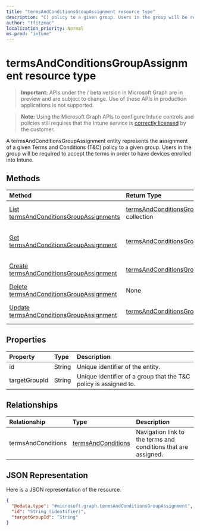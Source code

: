 ```yaml
---
title: "termsAndConditionsGroupAssignment resource type"
description: "C) policy to a given group. Users in the group will be required to accept the terms in order to have devices enrolled into Intune."
author: "tfitzmac"
localization_priority: Normal
ms.prod: "intune"
---
```


# termsAndConditionsGroupAssignment resource type

> **Important:** APIs under the / beta version in Microsoft Graph are in preview and are subject to change. Use of these APIs in production applications is not supported.

> **Note:** Using the Microsoft Graph APIs to configure Intune controls and policies still requires that the Intune service is [correctly licensed](https://go.microsoft.com/fwlink/?linkid=839381) by the customer.

A termsAndConditionsGroupAssignment entity represents the assignment of a given Terms and Conditions (T&C) policy to a given group. Users in the group will be required to accept the terms in order to have devices enrolled into Intune.
## Methods
|Method|Return Type|Description|
|:---|:---|:---|
|[List termsAndConditionsGroupAssignments](../api/intune-companyterms-termsandconditionsgroupassignment-list.md)|[termsAndConditionsGroupAssignment](../resources/intune-companyterms-termsandconditionsgroupassignment.md) collection|List properties and relationships of the [termsAndConditionsGroupAssignment](../resources/intune-companyterms-termsandconditionsgroupassignment.md) objects.|
|[Get termsAndConditionsGroupAssignment](../api/intune-companyterms-termsandconditionsgroupassignment-get.md)|[termsAndConditionsGroupAssignment](../resources/intune-companyterms-termsandconditionsgroupassignment.md)|Read properties and relationships of the [termsAndConditionsGroupAssignment](../resources/intune-companyterms-termsandconditionsgroupassignment.md) object.|
|[Create termsAndConditionsGroupAssignment](../api/intune-companyterms-termsandconditionsgroupassignment-create.md)|[termsAndConditionsGroupAssignment](../resources/intune-companyterms-termsandconditionsgroupassignment.md)|Create a new [termsAndConditionsGroupAssignment](../resources/intune-companyterms-termsandconditionsgroupassignment.md) object.|
|[Delete termsAndConditionsGroupAssignment](../api/intune-companyterms-termsandconditionsgroupassignment-delete.md)|None|Deletes a [termsAndConditionsGroupAssignment](../resources/intune-companyterms-termsandconditionsgroupassignment.md).|
|[Update termsAndConditionsGroupAssignment](../api/intune-companyterms-termsandconditionsgroupassignment-update.md)|[termsAndConditionsGroupAssignment](../resources/intune-companyterms-termsandconditionsgroupassignment.md)|Update the properties of a [termsAndConditionsGroupAssignment](../resources/intune-companyterms-termsandconditionsgroupassignment.md) object.|

## Properties
|Property|Type|Description|
|:---|:---|:---|
|id|String|Unique identifier of the entity.|
|targetGroupId|String|Unique identifier of a group that the T&C policy is assigned to.|

## Relationships
|Relationship|Type|Description|
|:---|:---|:---|
|termsAndConditions|[termsAndConditions](../resources/intune-companyterms-termsandconditions.md)|Navigation link to the terms and conditions that are assigned.|

## JSON Representation
Here is a JSON representation of the resource.
<!-- {
  "blockType": "resource",
  "keyProperty": "id",
  "@odata.type": "microsoft.graph.termsAndConditionsGroupAssignment"
}
-->
``` json
{
  "@odata.type": "#microsoft.graph.termsAndConditionsGroupAssignment",
  "id": "String (identifier)",
  "targetGroupId": "String"
}
```





